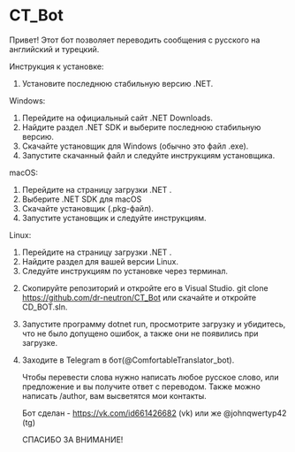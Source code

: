 # CT_Bot
Привет! Этот бот позволяет переводить сообщения с русского на английский и турецкий.

Инструкция к установке:
1. Установите последнюю стабильную версию .NET.
   
Windows:

   1) Перейдите на официальный сайт .NET Downloads.
   2) Найдите раздел .NET SDK и выберите последнюю стабильную версию.
   3) Скачайте установщик для Windows (обычно это файл .exe). 
   4) Запустите скачанный файл и следуйте инструкциям установщика.
     
macOS:

   1) Перейдите на страницу загрузки .NET . 
   2) Выберите .NET SDK для macOS
   3) Скачайте установщик (.pkg-файл).
   4) Запустите установщик и следуйте инструкциям.
     
Linux:

   1) Перейдите на страницу загрузки .NET . 
   2) Найдите раздел для вашей версии Linux.
   3) Следуйте инструкциям по установке через терминал.

     

2. Скопируйте репозиторий и откройте его в Visual Studio. git clone https://github.com/dr-neutron/CT_Bot или скачайте и откройте CD_BOT.sln.
   
3. Запустите программу dotnet run, просмотрите загрузку и убидитесь, что не было допущено ошибок, а также они не появились при загрузке.
   
4. Заходите в Telegram в бот(@ComfortableTranslator_bot).



   Чтобы перевести слова нужно написать любое русское слово, или предложение и вы получите ответ с переводом.
   Также можно написать /author, вам высветятся мои контакты.

   Бот сделан - https://vk.com/id661426682 (vk) или же @johnqwertyp42 (tg)

   СПАСИБО ЗА ВНИМАНИЕ!
